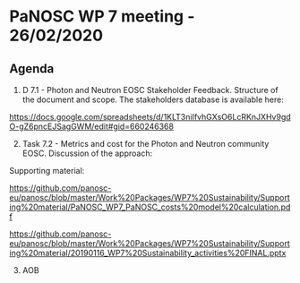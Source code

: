 PaNOSC WP 7 meeting - 26/02/2020
========================================================

Agenda
------

1. D 7.1 - Photon and Neutron EOSC Stakeholder Feedback. Structure of the document and scope.
The stakeholders database is available here:

https://docs.google.com/spreadsheets/d/1KLT3niIfvhGXsO6LcRKnJXHv9gdO-gZ6pncEJSagGWM/edit#gid=660246368

2. Task 7.2 - Metrics and cost for the Photon and Neutron community EOSC. Discussion of the approach:

Supporting material: 

https://github.com/panosc-eu/panosc/blob/master/Work%20Packages/WP7%20Sustainability/Supporting%20material/PaNOSC_WP7_PaNOSC_costs%20model%20calculation.pdf

https://github.com/panosc-eu/panosc/blob/master/Work%20Packages/WP7%20Sustainability/Supporting%20material/20190116_WP7%20Sustainability_activities%20FINAL.pptx

3. AOB
